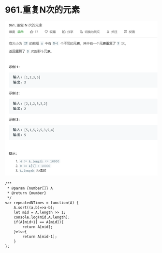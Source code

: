 # 961.重复N次的元素
![](img/961.重复N次的元素.png)  

```
/**
 * @param {number[]} A
 * @return {number}
 */
var repeatedNTimes = function(A) {
    A.sort((a,b)=>a-b);
    let mid = A.length >> 1;
    console.log(mid,A.length);
    if(A[mid+1] == A[mid]){
        return A[mid];
    }else{
        return A[mid-1];
    }
};
```